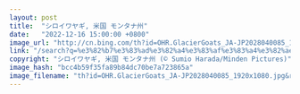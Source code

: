 ```yaml
---
layout: post
title:  "シロイワヤギ, 米国 モンタナ州"
date:   "2022-12-16 15:00:00 +0800"
image_url: "http://cn.bing.com/th?id=OHR.GlacierGoats_JA-JP2028040085_1920x1080.jpg&rf=LaDigue_1920x1080.jpg&pid=hp"
link: "/search?q=%e3%82%b7%e3%83%ad%e3%82%a4%e3%83%af%e3%83%a4%e3%82%ae&form=hpcapt&filters=HpDate%3a%2220221216_1500%22"
copyright: "シロイワヤギ, 米国 モンタナ州 (© Sumio Harada/Minden Pictures)"
image_hash: "bcc4b59f35fa89b84dc70be7a723865a"
image_filename: "th?id=OHR.GlacierGoats_JA-JP2028040085_1920x1080.jpg&rf=LaDigue_1920x1080.jpg&pid=hp"
---
```

